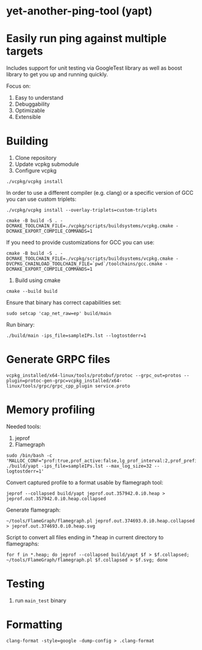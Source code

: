 # yet-another-ping-tool (yapt)

# Easily run ping against multiple targets

Includes support for unit testing via GoogleTest library as well as boost library to get you up and running quickly.

Focus on:

1. Easy to understand 
1. Debuggability
1. Optimizable
1. Extensible


# Building

1. Clone repository
1. Update vcpkg submodule
1. Configure vcpkg

```
./vcpkg/vcpkg install
```

In order to use a different compiler (e.g. clang) or a specific version of GCC you can use custom triplets:

```
./vcpkg/vcpkg install --overlay-triplets=custom-triplets
```

```
cmake -B build -S . -DCMAKE_TOOLCHAIN_FILE=./vcpkg/scripts/buildsystems/vcpkg.cmake -DCMAKE_EXPORT_COMPILE_COMMANDS=1
```



If you need to provide customizations for GCC you can use:

```
cmake -B build -S . -DCMAKE_TOOLCHAIN_FILE=./vcpkg/scripts/buildsystems/vcpkg.cmake -DVCPKG_CHAINLOAD_TOOLCHAIN_FILE=`pwd`/toolchains/gcc.cmake -DCMAKE_EXPORT_COMPILE_COMMANDS=1
```

1. Build using cmake

```
cmake --build build
```

Ensure that binary has correct capabilities set:

```
sudo setcap 'cap_net_raw=ep' build/main
```

Run binary:

```
./build/main -ips_file=sampleIPs.lst --logtostderr=1
```

# Generate GRPC files

```
vcpkg_installed/x64-linux/tools/protobuf/protoc --grpc_out=protos --plugin=protoc-gen-grpc=vcpkg_installed/x64-linux/tools/grpc/grpc_cpp_plugin service.proto
```

# Memory profiling

Needed tools:

1. jeprof
1. Flamegraph

```
sudo /bin/bash -c 'MALLOC_CONF="prof:true,prof_active:false,lg_prof_interval:2,prof_prefix:jeprof.out" ./build/yapt -ips_file=sampleIPs.lst --max_log_size=32 --logtostderr=1'
```

Convert captured profile to a format usable by flamegraph tool:

```
jeprof --collapsed build/yapt jeprof.out.357942.0.i0.heap > jeprof.out.357942.0.i0.heap.collapsed
```

Generate flamegraph:

```
~/tools/FlameGraph/flamegraph.pl jeprof.out.374693.0.i0.heap.collapsed > jeprof.out.374693.0.i0.heap.svg
```

Script to convert all files ending in *.heap in current directory to flamegraphs:

```
for f in *.heap; do jeprof --collapsed build/yapt $f > $f.collapsed; ~/tools/FlameGraph/flamegraph.pl $f.collapsed > $f.svg; done
```


# Testing
1. run `main_test` binary

# Formatting

```
clang-format -style=google -dump-config > .clang-format
```

